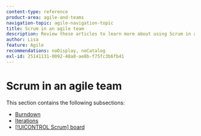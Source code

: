 ```yaml
---
content-type: reference
product-area: agile-and-teams
navigation-topic: agile-navigation-topic
title: Scrum in an agile team
description: Review these articles to learn more about using Scrum in an agile team.
author: Lisa
feature: Agile
recommendations: noDisplay, noCatalog
exl-id: 25141131-0092-48a8-ae8b-f75fc3b6fb41
---
```

# Scrum in an agile team

This section contains the following subsections:

* [Burndown](../../agile/use-scrum-in-an-agile-team/burndown/burndown.md) 
* [Iterations](../../agile/use-scrum-in-an-agile-team/iterations/iterations.md) 
* [[!UICONTROL Scrum] board](../../agile/use-scrum-in-an-agile-team/scrum-board/scrum-board.md)
